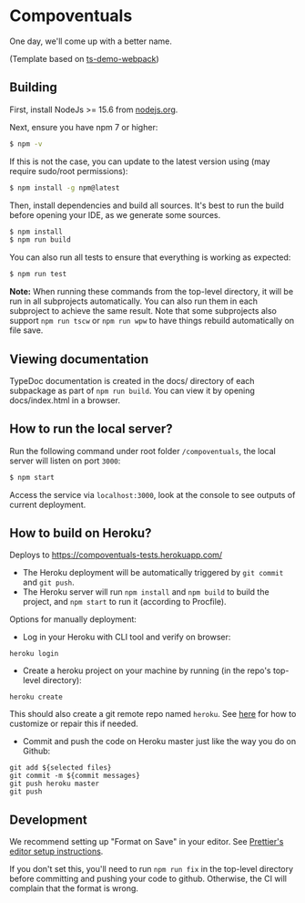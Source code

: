 # Compoventuals

One day, we'll come up with a better name.

(Template based on [ts-demo-webpack](https://github.com/rauschma/ts-demo-webpack))

## Building

First, install NodeJs >= 15.6 from [nodejs.org](nodejs.org).

Next, ensure you have npm 7 or higher:

```bash
$ npm -v
```

If this is not the case, you can update to the latest version using (may require sudo/root permissions):

```bash
$ npm install -g npm@latest
```

Then, install dependencies and build all sources.
It's best to run the build before opening your IDE, as we generate some sources.

```bash
$ npm install
$ npm run build
```

You can also run all tests to ensure that everything is working as expected:

```bash
$ npm run test
```

**Note:**
When running these commands from the top-level directory, it will be run in all subprojects automatically.
You can also run them in each subproject to achieve the same result.
Note that some subprojects also support `npm run tscw` or `npm run wpw` to have things rebuild automatically on file save.

## Viewing documentation

TypeDoc documentation is created in the docs/ directory of each subpackage as part of `npm run build`. You can view it by opening docs/index.html in a browser.

## How to run the local server?

Run the following command under root folder `/compoventuals`, the local server will listen on port `3000`:

```bash
$ npm start
```

Access the service via `localhost:3000`, look at the console to see outputs of current deployment.

## How to build on Heroku?

Deploys to https://compoventuals-tests.herokuapp.com/

- The Heroku deployment will be automatically triggered by `git commit` and `git push`.
- The Heroku server will run `npm install` and `npm build` to build the project, and `npm start` to run it (according to Procfile).

Options for manually deployment:

- Log in your Heroku with CLI tool and verify on browser:

```
heroku login
```

- Create a heroku project on your machine by running (in the repo's top-level directory):

```
heroku create
```

This should also create a git remote repo named `heroku`. See [here](https://devcenter.heroku.com/articles/git#creating-a-heroku-remote) for how to customize or repair this if needed.

- Commit and push the code on Heroku master just like the way you do on Github:

```
git add ${selected files}
git commit -m ${commit messages}
git push heroku master
git push
```

## Development

We recommend setting up "Format on Save" in your editor.
See [Prettier's editor setup instructions](https://prettier.io/docs/en/editors.html).

If you don't set this, you'll need to run `npm run fix` in the top-level directory before committing and pushing your code to github. Otherwise, the CI will complain that the format is wrong.
